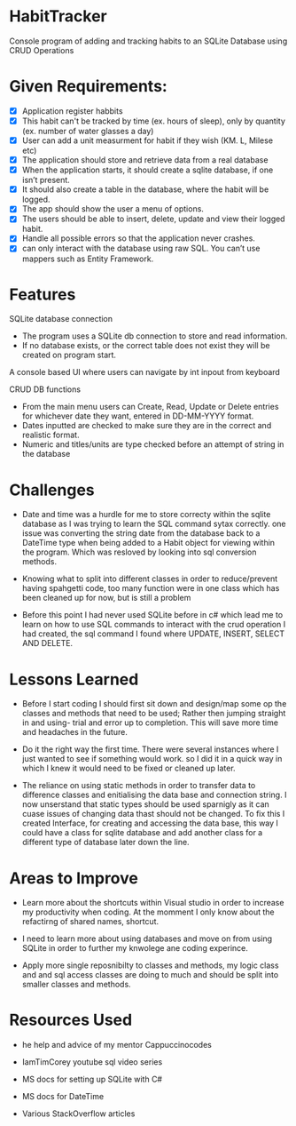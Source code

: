 # HabitTracker
Console program of adding and tracking habits to an SQLite Database using CRUD Operations

# Given Requirements:
- [x] Application register habbits
- [x] This habit can't be tracked by time (ex. hours of sleep), only by quantity (ex. number of water glasses a day)
- [x] User can add a unit measurment for habit if they wish (KM. L, Milese etc)
- [x] The application should store and retrieve data from a real database
- [x] When the application starts, it should create a sqlite database, if one isn’t present.
- [x] It should also create a table in the database, where the habit will be logged.
- [x] The app should show the user a menu of options.
- [x] The users should be able to insert, delete, update and view their logged habit.
- [x] Handle all possible errors so that the application never crashes.
- [x] can only interact with the database using raw SQL. You can’t use mappers such as Entity Framework.

# Features

SQLite database connection
 - The program uses a SQLite db connection to store and read information.
 - If no database exists, or the correct table does not exist they will be created on program start.

A console based UI where users can navigate by int inpout from keyboard



CRUD DB functions
  - From the main menu users can Create, Read, Update or Delete entries for whichever date they want, entered in DD-MM-YYYY format.
  - Dates inputted are checked to make sure they are in the correct and realistic format.
  - Numeric and titles/units are type checked before an attempt of string in the database

# Challenges 

- Date and time was a hurdle for me to store correcty within the sqlite database as I was trying to learn the SQL command sytax correctly.
  one issue was converting the string date from the database back to a DateTime type when being added to a Habit object for viewing within the program.
  Which was resloved by looking into sql conversion methods.
  
- Knowing what to split into different classes in order to reduce/prevent having spahgetti code, too many function were in one class which has been cleaned up for now,
  but is still a problem 
  
- Before this point I had never used SQLite before in c# which lead me to learn on how to use SQL commands to interact with the crud operation I had created,
  the sql command I found where UPDATE, INSERT, SELECT AND DELETE.

  
# Lessons Learned

  - Before I start coding I should first sit down and design/map some op the classes and methods that need to be used; Rather then jumping straight in and using-
    trial and error up to completion. This will save more time and headaches in the future.
    
  - Do it the right way the first time. There were several instances where I just wanted to see if something would work.
    so I did it in a quick way in which I knew it would need to be fixed or cleaned up later. 
    
  - The reliance on using static methods in order to transfer data to difference classes and enitialising the data base and connection string.
    I now unserstand that static types should be used sparnigly as it can cuase issues of changing data thast should not be changed. To fix this I created Interface,
    for creating and accessing the data base, this way I could have a class for sqlite database and add another class for a different type of database later down the line.
    
# Areas to Improve
    
  - Learn more about the shortcuts within Visual studio in order to increase my productivity when coding. At the momment I only know about the refactirng of shared names,
      shortcut.
    
  - I need to learn more about using databases and move on from using SQLite in order to further my knwolege ane coding experince.
    
  - Apply more single reposnibilty to classes and methods, my logic class and and sql access classes are doing to much and should be split into smaller classes
    and methods.
    
# Resources Used

  - he help and advice of my mentor Cappuccinocodes
  
  - IamTimCorey youtube sql video series 
  
  - MS docs for setting up SQLite with C#
  
  - MS docs for DateTime 
  
  - Various StackOverflow articles
      
